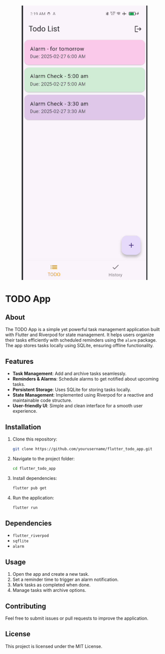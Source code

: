  <p align="center"><a href="#" target="_blank"><img src="https://github.com/darylchill/TODO_App/blob/main/img.png" width="400" alt="TODO" class='logo' style='mix-blend-mode:multiply'></a></p>

# TODO App

## About
The TODO App is a simple yet powerful task management application built with Flutter and Riverpod for state management. It helps users organize their tasks efficiently with scheduled reminders using the `alarm` package. The app stores tasks locally using SQLite, ensuring offline functionality.

## Features
- **Task Management**: Add and archive tasks seamlessly.
- **Reminders & Alarms**: Schedule alarms to get notified about upcoming tasks.
- **Persistent Storage**: Uses SQLite for storing tasks locally.
- **State Management**: Implemented using Riverpod for a reactive and maintainable code structure.
- **User-friendly UI**: Simple and clean interface for a smooth user experience.

## Installation
1. Clone this repository:
   ```sh
   git clone https://github.com/yourusername/flutter_todo_app.git
   ```
2. Navigate to the project folder:
   ```sh
   cd flutter_todo_app
   ```
3. Install dependencies:
   ```sh
   flutter pub get
   ```
4. Run the application:
   ```sh
   flutter run
   ```

## Dependencies
- `flutter_riverpod`
- `sqflite`
- `alarm`

## Usage
1. Open the app and create a new task.
2. Set a reminder time to trigger an alarm notification.
3. Mark tasks as completed when done.
4. Manage tasks with archive options.

## Contributing
Feel free to submit issues or pull requests to improve the application.

## License
This project is licensed under the MIT License.

